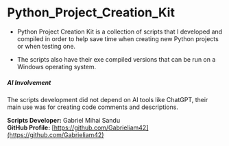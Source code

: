 # Python_Project_Creation_Kit



* Python Project Creation Kit is a collection of scripts that I developed and compiled in order to help save time when creating new Python projects or when testing one.

* The scripts also have their exe compiled versions that can be run on a Windows operating system.








##### AI Involvement

The scripts development did not depend on AI tools like ChatGPT, their main use was for creating code comments and descriptions.



**Scripts Developer:** Gabriel Mihai Sandu  
**GitHub Profile:** [https://github.com/Gabrieliam42](https://github.com/Gabrieliam42)
